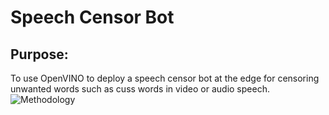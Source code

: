 # Speech Censor Bot

## Purpose: 
To use OpenVINO to deploy a speech censor bot at the edge for censoring unwanted words such as cuss words in video or audio speech.
![Methodology](https://raw.githubusercontent.com/username/projectname/branch/path/to/img.png)
